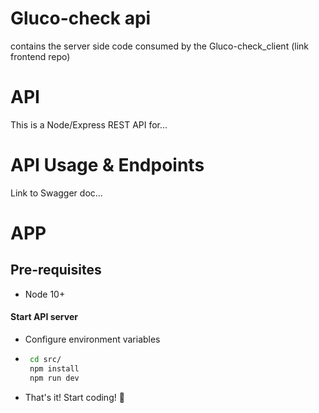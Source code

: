 # Gluco-check api

contains the server side code consumed by the Gluco-check_client (link frontend repo)

# API

This is a Node/Express REST API for...

# API Usage & Endpoints

Link to Swagger doc...

# APP

## Pre-requisites

- Node 10+

#### Start API server
-  Configure environment variables

-  ```bash
    cd src/
    npm install
    npm run dev
   ```
  
-  That's it! Start coding! :rocket:
